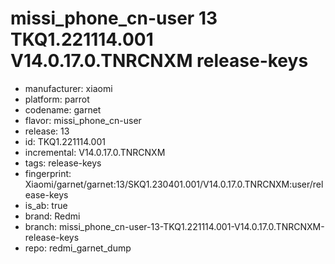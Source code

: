 # missi_phone_cn-user 13 TKQ1.221114.001 V14.0.17.0.TNRCNXM release-keys
- manufacturer: xiaomi
- platform: parrot
- codename: garnet
- flavor: missi_phone_cn-user
- release: 13
- id: TKQ1.221114.001
- incremental: V14.0.17.0.TNRCNXM
- tags: release-keys
- fingerprint: Xiaomi/garnet/garnet:13/SKQ1.230401.001/V14.0.17.0.TNRCNXM:user/release-keys
- is_ab: true
- brand: Redmi
- branch: missi_phone_cn-user-13-TKQ1.221114.001-V14.0.17.0.TNRCNXM-release-keys
- repo: redmi_garnet_dump

